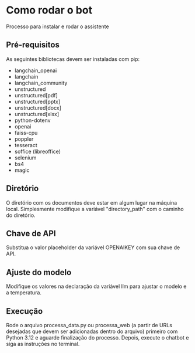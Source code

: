 # Como rodar o bot
Processo para instalar e rodar o assistente
## Pré-requisitos
As seguintes bibliotecas devem ser instaladas com pip:
- langchain_openai
- langchain
- langchain_community
- unstructured
- unstructured[pdf]
- unstructured[pptx]
- unstructured[docx]
- unstructured[xlsx]
- python-dotenv
- openai
- faiss-cpu
- poppler
- tesseract
- soffice (libreoffice)
- selenium
- bs4
- magic
## Diretório
O diretório com os documentos deve estar em algum lugar na máquina local. Simplesmente modifique a variável "directory_path" com o caminho do diretório.
## Chave de API
Substitua o valor placeholder da variável OPENAIKEY com sua chave de API.
## Ajuste do modelo
Modifique os valores na declaração da variável llm para ajustar o modelo e a temperatura.
## Execução
Rode o arquivo processa_data.py ou processa_web (a partir de URLs desejadas que devem ser adicionadas dentro do arquivo) primeiro com Python 3.12 e aguarde finalização do processo. Depois, execute o chatbot e siga as instruções no terminal.
